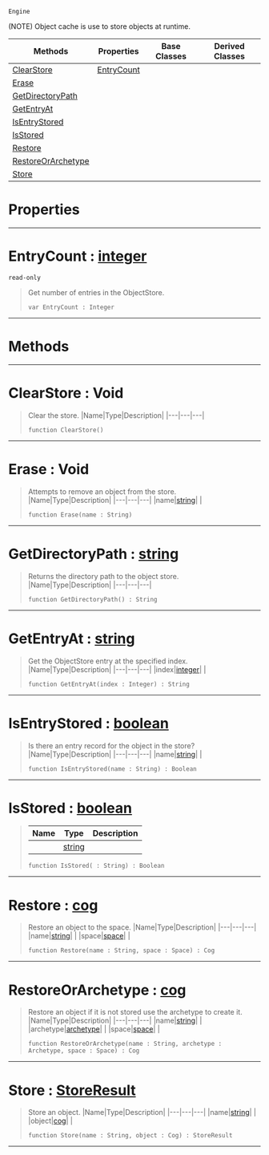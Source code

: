  `Engine`

(NOTE) Object cache is use to store objects at runtime.

|Methods|Properties|Base Classes|Derived Classes|
|---|---|---|---|
|[ ClearStore](https://github.com/ZilchEngine/ZilchDocs/blob/master/code_reference/class_reference/objectstore.markdown#clearstore-void)|[ EntryCount](https://github.com/ZilchEngine/ZilchDocs/blob/master/code_reference/class_reference/objectstore.markdown#entrycount-zilch-engine-d)| | |
|[ Erase](https://github.com/ZilchEngine/ZilchDocs/blob/master/code_reference/class_reference/objectstore.markdown#erase-void)| | | |
|[ GetDirectoryPath](https://github.com/ZilchEngine/ZilchDocs/blob/master/code_reference/class_reference/objectstore.markdown#getdirectorypath-zilch-en)| | | |
|[ GetEntryAt](https://github.com/ZilchEngine/ZilchDocs/blob/master/code_reference/class_reference/objectstore.markdown#getentryat-zilch-engine-d)| | | |
|[ IsEntryStored](https://github.com/ZilchEngine/ZilchDocs/blob/master/code_reference/class_reference/objectstore.markdown#isentrystored-zilch-engin)| | | |
|[ IsStored](https://github.com/ZilchEngine/ZilchDocs/blob/master/code_reference/class_reference/objectstore.markdown#isstored-zilch-engine-doc)| | | |
|[ Restore](https://github.com/ZilchEngine/ZilchDocs/blob/master/code_reference/class_reference/objectstore.markdown#restore-zilch-engine-docu)| | | |
|[ RestoreOrArchetype](https://github.com/ZilchEngine/ZilchDocs/blob/master/code_reference/class_reference/objectstore.markdown#restoreorarchetype-zero)| | | |
|[ Store](https://github.com/ZilchEngine/ZilchDocs/blob/master/code_reference/class_reference/objectstore.markdown#store-zilch-engine-docume)| | | |


 #  Properties


---  
 #  EntryCount : [integer](https://github.com/ZilchEngine/ZilchDocs/blob/master/code_reference/nada_base_types/integer.markdown)

 `read-only`

> Get number of entries in the ObjectStore.
> ``` lang=cpp, name=Nada
> var EntryCount : Integer


---  
 #  Methods


---  
 #  ClearStore : Void

> Clear the store.
> |Name|Type|Description|
> |---|---|---|
> ``` lang=cpp, name=Nada
> function ClearStore()
> ``` 


---  
 #  Erase : Void

> Attempts to remove an object from the store.
> |Name|Type|Description|
> |---|---|---|
> |name|[string](https://github.com/ZilchEngine/ZilchDocs/blob/master/code_reference/nada_base_types/string.markdown)| |
> ``` lang=cpp, name=Nada
> function Erase(name : String)
> ``` 


---  
 #  GetDirectoryPath : [string](https://github.com/ZilchEngine/ZilchDocs/blob/master/code_reference/nada_base_types/string.markdown)

> Returns the directory path to the object store.
> |Name|Type|Description|
> |---|---|---|
> ``` lang=cpp, name=Nada
> function GetDirectoryPath() : String
> ``` 


---  
 #  GetEntryAt : [string](https://github.com/ZilchEngine/ZilchDocs/blob/master/code_reference/nada_base_types/string.markdown)

> Get the ObjectStore entry at the specified index.
> |Name|Type|Description|
> |---|---|---|
> |index|[integer](https://github.com/ZilchEngine/ZilchDocs/blob/master/code_reference/nada_base_types/integer.markdown)| |
> ``` lang=cpp, name=Nada
> function GetEntryAt(index : Integer) : String
> ``` 


---  
 #  IsEntryStored : [boolean](https://github.com/ZilchEngine/ZilchDocs/blob/master/code_reference/nada_base_types/boolean.markdown)

> Is there an entry record for the object in the store?
> |Name|Type|Description|
> |---|---|---|
> |name|[string](https://github.com/ZilchEngine/ZilchDocs/blob/master/code_reference/nada_base_types/string.markdown)| |
> ``` lang=cpp, name=Nada
> function IsEntryStored(name : String) : Boolean
> ``` 


---  
 #  IsStored : [boolean](https://github.com/ZilchEngine/ZilchDocs/blob/master/code_reference/nada_base_types/boolean.markdown)

> 
> |Name|Type|Description|
> |---|---|---|
> ||[string](https://github.com/ZilchEngine/ZilchDocs/blob/master/code_reference/nada_base_types/string.markdown)| |
> ``` lang=cpp, name=Nada
> function IsStored( : String) : Boolean
> ``` 


---  
 #  Restore : [cog](https://github.com/ZilchEngine/ZilchDocs/blob/master/code_reference/class_reference/cog.markdown)

> Restore an object to the space.
> |Name|Type|Description|
> |---|---|---|
> |name|[string](https://github.com/ZilchEngine/ZilchDocs/blob/master/code_reference/nada_base_types/string.markdown)| |
> |space|[space](https://github.com/ZilchEngine/ZilchDocs/blob/master/code_reference/class_reference/space.markdown)| |
> ``` lang=cpp, name=Nada
> function Restore(name : String, space : Space) : Cog
> ``` 


---  
 #  RestoreOrArchetype : [cog](https://github.com/ZilchEngine/ZilchDocs/blob/master/code_reference/class_reference/cog.markdown)

> Restore an object if it is not stored use the archetype to create it.
> |Name|Type|Description|
> |---|---|---|
> |name|[string](https://github.com/ZilchEngine/ZilchDocs/blob/master/code_reference/nada_base_types/string.markdown)| |
> |archetype|[archetype](https://github.com/ZilchEngine/ZilchDocs/blob/master/code_reference/class_reference/archetype.markdown)| |
> |space|[space](https://github.com/ZilchEngine/ZilchDocs/blob/master/code_reference/class_reference/space.markdown)| |
> ``` lang=cpp, name=Nada
> function RestoreOrArchetype(name : String, archetype : Archetype, space : Space) : Cog
> ``` 


---  
 #  Store : [StoreResult](https://github.com/ZilchEngine/ZilchDocs/blob/master/code_reference/enum_reference.markdown#storeresult)

> Store an object.
> |Name|Type|Description|
> |---|---|---|
> |name|[string](https://github.com/ZilchEngine/ZilchDocs/blob/master/code_reference/nada_base_types/string.markdown)| |
> |object|[cog](https://github.com/ZilchEngine/ZilchDocs/blob/master/code_reference/class_reference/cog.markdown)| |
> ``` lang=cpp, name=Nada
> function Store(name : String, object : Cog) : StoreResult
> ``` 


---  
 

 